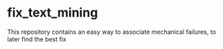 # fix_text_mining
 This repository contains an easy way to associate mechanical failures, to later find the best fix
